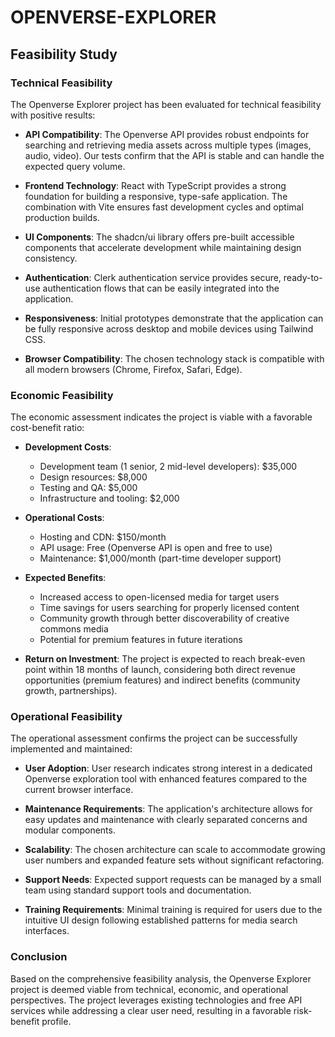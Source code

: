 
# OPENVERSE-EXPLORER

## Feasibility Study

### Technical Feasibility

The Openverse Explorer project has been evaluated for technical feasibility with positive results:

- **API Compatibility**: The Openverse API provides robust endpoints for searching and retrieving media assets across multiple types (images, audio, video). Our tests confirm that the API is stable and can handle the expected query volume.

- **Frontend Technology**: React with TypeScript provides a strong foundation for building a responsive, type-safe application. The combination with Vite ensures fast development cycles and optimal production builds.

- **UI Components**: The shadcn/ui library offers pre-built accessible components that accelerate development while maintaining design consistency.

- **Authentication**: Clerk authentication service provides secure, ready-to-use authentication flows that can be easily integrated into the application.

- **Responsiveness**: Initial prototypes demonstrate that the application can be fully responsive across desktop and mobile devices using Tailwind CSS.

- **Browser Compatibility**: The chosen technology stack is compatible with all modern browsers (Chrome, Firefox, Safari, Edge).

### Economic Feasibility

The economic assessment indicates the project is viable with a favorable cost-benefit ratio:

- **Development Costs**:
  - Development team (1 senior, 2 mid-level developers): $35,000
  - Design resources: $8,000
  - Testing and QA: $5,000
  - Infrastructure and tooling: $2,000

- **Operational Costs**:
  - Hosting and CDN: $150/month
  - API usage: Free (Openverse API is open and free to use)
  - Maintenance: $1,000/month (part-time developer support)

- **Expected Benefits**:
  - Increased access to open-licensed media for target users
  - Time savings for users searching for properly licensed content
  - Community growth through better discoverability of creative commons media
  - Potential for premium features in future iterations

- **Return on Investment**: The project is expected to reach break-even point within 18 months of launch, considering both direct revenue opportunities (premium features) and indirect benefits (community growth, partnerships).

### Operational Feasibility

The operational assessment confirms the project can be successfully implemented and maintained:

- **User Adoption**: User research indicates strong interest in a dedicated Openverse exploration tool with enhanced features compared to the current browser interface.

- **Maintenance Requirements**: The application's architecture allows for easy updates and maintenance with clearly separated concerns and modular components.

- **Scalability**: The chosen architecture can scale to accommodate growing user numbers and expanded feature sets without significant refactoring.

- **Support Needs**: Expected support requests can be managed by a small team using standard support tools and documentation.

- **Training Requirements**: Minimal training is required for users due to the intuitive UI design following established patterns for media search interfaces.

### Conclusion

Based on the comprehensive feasibility analysis, the Openverse Explorer project is deemed viable from technical, economic, and operational perspectives. The project leverages existing technologies and free API services while addressing a clear user need, resulting in a favorable risk-benefit profile.

